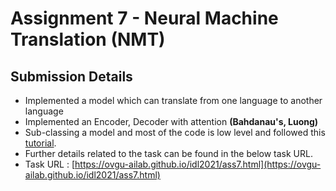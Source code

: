 # Assignment 7 - Neural Machine Translation (NMT)
## Submission Details
* Implemented a model which can translate from one language to another language
* Implemented an Encoder, Decoder with attention **(Bahdanau's, Luong)**
* Sub-classing a model and most of the code is low level and followed this [tutorial](https://www.tensorflow.org/text/tutorials/nmt_with_attention).
* Further details related to the task can be found in the below task URL.
* Task URL : [https://ovgu-ailab.github.io/idl2021/ass7.html](https://ovgu-ailab.github.io/idl2021/ass7.html)